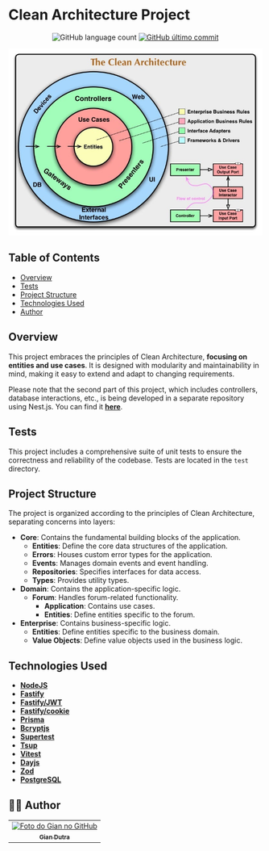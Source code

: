 # Clean Architecture Project

<p align="center">
  <img alt="GitHub language count" src="https://img.shields.io/github/languages/count/GianDutra/Forum-with-DDD-and-Clean-Architecture?color=%2304D361">

   <a href="https://github.com/seu-usuario/seu-projeto/commits/master">
    <img alt="GitHub último commit" src="https://img.shields.io/github/last-commit/GianDutra/Forum-with-DDD-and-Clean-Architecture">
  </a>
  
</p>
<img src="./.github/1.png" alt="Forum-with-DDD-and-Clean-Architecture" title="Forum-with-DDD-and-Clean-Architecture">

## Table of Contents

- [Overview](#overview)
- [Tests](#tests)
- [Project Structure](#project-structure)
- [Technologies Used](#technologies-used)
- [Author](#-author)

## Overview

This project embraces the principles of Clean Architecture, **focusing on entities and use cases**. It is designed with modularity and maintainability in mind, making it easy to extend and adapt to changing requirements.

Please note that the second part of this project, which includes controllers, database interactions, etc., is being developed in a separate repository using Nest.js. You can find it [**here**](https://github.com/GianDutra/Forum-with-Nest-and-Clean-Architect).


## Tests

This project includes a comprehensive suite of unit tests to ensure the correctness and reliability of the codebase. Tests are located in the `test` directory.

## Project Structure

The project is organized according to the principles of Clean Architecture, separating concerns into layers:

- **Core**: Contains the fundamental building blocks of the application.
  - **Entities**: Define the core data structures of the application.
  - **Errors**: Houses custom error types for the application.
  - **Events**: Manages domain events and event handling.
  - **Repositories**: Specifies interfaces for data access.
  - **Types**: Provides utility types.
- **Domain**: Contains the application-specific logic.
  - **Forum**: Handles forum-related functionality.
    - **Application**: Contains use cases.
    - **Entities**: Define entities specific to the forum.
- **Enterprise**: Contains business-specific logic.
  - **Entities**: Define entities specific to the business domain.
  - **Value Objects**: Define value objects used in the business logic.

## Technologies Used

- **[NodeJS](https://nodejs.org)**
- **[Fastify](https://github.com/fastify/fastify)**
- **[Fastify/JWT](https://github.com/fastify/fastify-jwt)**
- **[Fastify/cookie](https://github.com/fastify/fastify-cookie)**
- **[Prisma](https://www.prisma.io/)**
- **[Bcryptjs](https://github.com/dcodeIO/bcrypt.js)**
- **[Supertest](https://github.com/visionmedia/supertest)**
- **[Tsup](https://github.com/effector/tsup)**
- **[Vitest](https://github.com/vitejs/vite)**
- **[Dayjs](https://github.com/iamkun/dayjs)**
- **[Zod](https://github.com/vriad/zod)**
- **[PostgreSQL](https://www.postgresql.org/)**

## 👨‍💼 Author

<table>
  <tr>
    <td align="center">
      <a href="#">
        <img src="https://github.com/GianDutra.png" width="100px;" alt="Foto do Gian no GitHub"/><br>
        <sub>
          <b>Gian Dutra</b>
        </sub>
      </a>
    </td>
  </tr>
</table>



